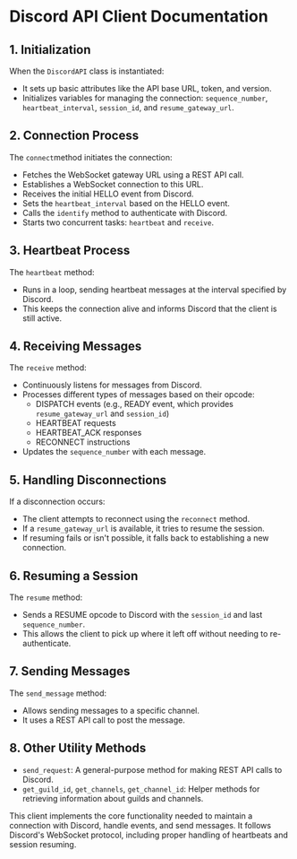 # Discord API Client Documentation

## 1. Initialization
When the `DiscordAPI` class is instantiated:

- It sets up basic attributes like the API base URL, token, and version.
- Initializes variables for managing the connection: ``sequence_number``, `heartbeat_interval`, ``session_id``, and ``resume_gateway_url``.

## 2. Connection Process
The `connect`method initiates the connection:

- Fetches the WebSocket gateway URL using a REST API call.
- Establishes a WebSocket connection to this URL.
- Receives the initial HELLO event from Discord.
- Sets the `heartbeat_interval` based on the HELLO event.
- Calls the `identify` method to authenticate with Discord.
- Starts two concurrent tasks: `heartbeat` and `receive`.

## 3. Heartbeat Process
The `heartbeat` method:

- Runs in a loop, sending heartbeat messages at the interval specified by Discord.
- This keeps the connection alive and informs Discord that the client is still active.

## 4. Receiving Messages
The `receive` method:

- Continuously listens for messages from Discord.
- Processes different types of messages based on their opcode:
  - DISPATCH events (e.g., READY event, which provides ``resume_gateway_url`` and ``session_id``)
  - HEARTBEAT requests
  - HEARTBEAT_ACK responses
  - RECONNECT instructions
- Updates the ``sequence_number`` with each message.

## 5. Handling Disconnections
If a disconnection occurs:

- The client attempts to reconnect using the `reconnect` method.
- If a `resume_gateway_url` is available, it tries to resume the session.
- If resuming fails or isn't possible, it falls back to establishing a new connection.

## 6. Resuming a Session
The `resume` method:

- Sends a RESUME opcode to Discord with the `session_id` and last `sequence_number`.
- This allows the client to pick up where it left off without needing to re-authenticate.

## 7. Sending Messages
The `send_message` method:

- Allows sending messages to a specific channel.
- It uses a REST API call to post the message.

## 8. Other Utility Methods

- `send_request`: A general-purpose method for making REST API calls to Discord.
- `get_guild_id`, `get_channels`, `get_channel_id`: Helper methods for retrieving information about guilds and channels.

This client implements the core functionality needed to maintain a connection with Discord, handle events, and send messages. It follows Discord's WebSocket protocol, including proper handling of heartbeats and session resuming.
